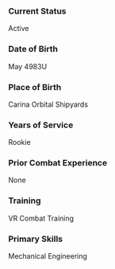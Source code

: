 ### Current Status
Active

### Date of Birth
May 4983U

### Place of Birth
Carina Orbital Shipyards

### Years of Service
Rookie

### Prior Combat Experience
None

### Training
VR Combat Training

### Primary Skills
Mechanical Engineering
